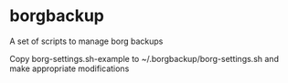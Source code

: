 # borgbackup

A set of scripts to manage borg backups

Copy borg-settings.sh-example to ~/.borgbackup/borg-settings.sh and make appropriate modifications
